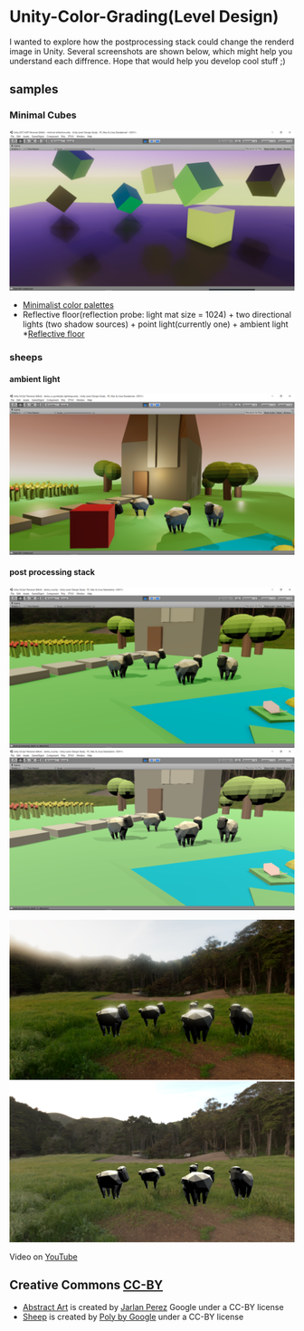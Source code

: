 # Unity-Color-Grading(Level Design)
I wanted to explore how the postprocessing stack could change the renderd image in Unity. Several screenshots are shown below, which might help you understand each diffrence. Hope that would help you develop cool stuff ;)
## samples
### Minimal Cubes
![Screenshot-minimal-cubes](Screenshots/Screenshot-minimal-cubes.png)
- [Minimalist color palettes](https://www.behance.net/gallery/32154055/Minimalist-Color-Palettes-2015) 
- Reflective floor(reflection probe: light mat size = 1024) + two directional lights (two shadow sources) + point light(currently one) + ambient light
  *[Reflective floor](http://twiik.net/articles/realtime-reflections-in-unity-5)

### sheeps
#### ambient light
![Screenshot-generate-lighting](Screenshots/Screenshot-generate-lighting.png)
#### post processing stack
![Screenshot-postprocessing-on.png](Screenshots/Screenshot-postprocessing-on.png)
![Screenshot-postprocessing-off.png](Screenshots/Screenshot-postprocessing-off.png)

![Screenshot-A.png](Screenshots/Screenshot-A.png)
![Screenshot-B.png](Screenshots/Screenshot-B.png)

Video on [YouTube](https://youtu.be/eSRw67ZwLzI)

## Creative Commons [CC-BY](https://creativecommons.org/licenses/by/3.0/legalcode)
- [Abstract Art](https://poly.google.com/view/d3uGg-s0ZcF) is created by [Jarlan Perez](https://poly.google.com/user/4lZfAdz3x3X) Google under a CC-BY license
- [Sheep](https://poly.google.com/view/aWFQcDSaDyo) is created by [Poly by Google](https://poly.google.com/user/4aEd8rQgKu2) under a CC-BY license
